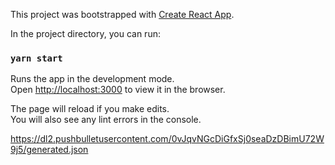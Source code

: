 This project was bootstrapped with [Create React App](https://github.com/facebookincubator/create-react-app).

In the project directory, you can run:

### `yarn start`

Runs the app in the development mode.<br>
Open [http://localhost:3000](http://localhost:3000) to view it in the browser.

The page will reload if you make edits.<br>
You will also see any lint errors in the console.

https://dl2.pushbulletusercontent.com/0vJqvNGcDiGfxSj0seaDzDBimU72W9j5/generated.json
